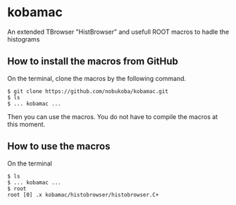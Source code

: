# kobamac
An extended TBrowser "HistBrowser" and usefull ROOT macros to hadle the histograms

## How to install the macros from GitHub
On the terminal, clone the macros by the following command.
```
$ git clone https://github.com/nobukoba/kobamac.git
$ ls
$ ... kobamac ...
```
Then you can use the macros. You do not have to compile the macros at this moment.

## How to use the macros
On the terminal
```
$ ls
$ ... kobamac ...
$ root
root [0] .x kobamac/histobrowser/histobrowser.C+
```
